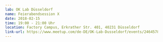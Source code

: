 ```yaml
---
lab: OK Lab Düsseldorf
name: Feierabendsession X
date: 2018-02-15
time: 19:00 - 21:00 Uhr
location: Factory Campus, Erkrather Str. 401, 40231 Düsseldorf
link-url: https://www.meetup.com/de-DE/OK-Lab-Dusseldorf/events/246457842/ 
---
```

